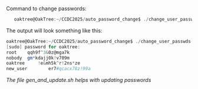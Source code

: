 Command to change passwords:   

```powershell
   oaktree@OakTree:~/CCDC2025/auto_password_change$ ./change_user_passwds.sh
```

The output will look something like this:

```powershell
oaktree@OakTree:~/CCDC2025/auto_password_change$ ./change_user_passwds.sh
[sudo] password for oaktree:
root    qqh9f^3&0z@mga7k
nobody  gm*kdajj0k!v709m
oaktree     !e&mh5k^r!2ns*ze
new_user        er7#qcacx78z!99a
```

*The file gen_and_update.sh helps with updating passwords*
